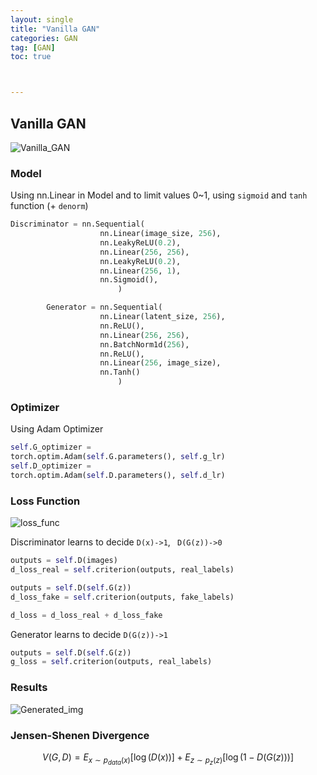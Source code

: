 ```yaml
---
layout: single
title: "Vanilla GAN"
categories: GAN
tag: [GAN]
toc: true



---
```


## Vanilla GAN

![Vanilla_GAN](../../images/2023-06-30-VanillaGAN/Vanilla_GAN.png)

### Model

Using nn.Linear in Model and to limit values 0~1, using ```sigmoid``` and ```tanh``` function (+ ```denorm```)

```python
Discriminator = nn.Sequential(
            		nn.Linear(image_size, 256),
            		nn.LeakyReLU(0.2),
            		nn.Linear(256, 256),
            		nn.LeakyReLU(0.2),
            		nn.Linear(256, 1),
            		nn.Sigmoid(),
        				)

		Generator = nn.Sequential(
            		nn.Linear(latent_size, 256),
            		nn.ReLU(),
            		nn.Linear(256, 256),
            		nn.BatchNorm1d(256),
            		nn.ReLU(),
            		nn.Linear(256, image_size),
            		nn.Tanh()
        				)
```

### Optimizer

Using Adam Optimizer

```python
self.G_optimizer =
torch.optim.Adam(self.G.parameters(), self.g_lr)
self.D_optimizer =
torch.optim.Adam(self.D.parameters(), self.d_lr)
```

### Loss Function

![loss_func](../../images/2023-06-30-VanillaGAN/loss_func.png)

Discriminator learns to decide ``D(x)->1``, `` D(G(z))->0``

```python
outputs = self.D(images)
d_loss_real = self.criterion(outputs, real_labels)

outputs = self.D(self.G(z))
d_loss_fake = self.criterion(outputs, fake_labels)

d_loss = d_loss_real + d_loss_fake
```

Generator learns to decide ``D(G(z))->1``

```python
outputs = self.D(self.G(z))
g_loss = self.criterion(outputs, real_labels)
```

### Results

![Generated_img](../../images/2023-06-30-VanillaGAN/Generated_img.png)

### Jensen-Shenen Divergence

$$
V(G, D) = E_ {x \sim p_ {data} (x)} [ \log(D(x)) ] + E_ {z \sim p_ {z} (z)} [ \log(1-D(G(z))) ]
$$





